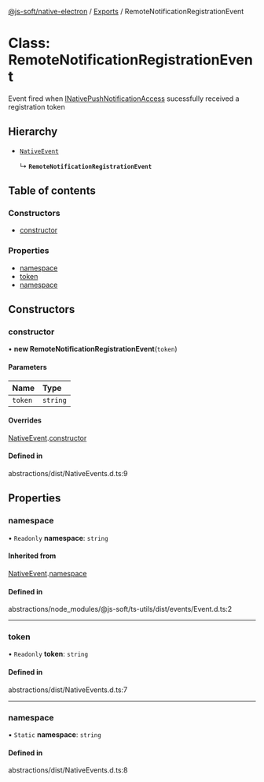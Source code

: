 [@js-soft/native-electron](../README.md) / [Exports](../modules.md) / RemoteNotificationRegistrationEvent

# Class: RemoteNotificationRegistrationEvent

Event fired when [INativePushNotificationAccess](../interfaces/INativePushNotificationAccess.md) sucessfully received a registration token

## Hierarchy

- [`NativeEvent`](NativeEvent.md)

  ↳ **`RemoteNotificationRegistrationEvent`**

## Table of contents

### Constructors

- [constructor](RemoteNotificationRegistrationEvent.md#constructor)

### Properties

- [namespace](RemoteNotificationRegistrationEvent.md#namespace)
- [token](RemoteNotificationRegistrationEvent.md#token)
- [namespace](RemoteNotificationRegistrationEvent.md#namespace)

## Constructors

### constructor

• **new RemoteNotificationRegistrationEvent**(`token`)

#### Parameters

| Name | Type |
| :------ | :------ |
| `token` | `string` |

#### Overrides

[NativeEvent](NativeEvent.md).[constructor](NativeEvent.md#constructor)

#### Defined in

abstractions/dist/NativeEvents.d.ts:9

## Properties

### namespace

• `Readonly` **namespace**: `string`

#### Inherited from

[NativeEvent](NativeEvent.md).[namespace](NativeEvent.md#namespace)

#### Defined in

abstractions/node_modules/@js-soft/ts-utils/dist/events/Event.d.ts:2

___

### token

• `Readonly` **token**: `string`

#### Defined in

abstractions/dist/NativeEvents.d.ts:7

___

### namespace

▪ `Static` **namespace**: `string`

#### Defined in

abstractions/dist/NativeEvents.d.ts:8

